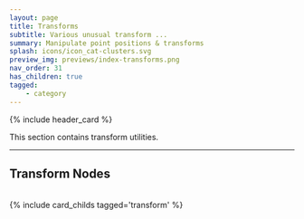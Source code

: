 ```yaml
---
layout: page
title: Transforms
subtitle: Various unusual transform ...
summary: Manipulate point positions & transforms
splash: icons/icon_cat-clusters.svg
preview_img: previews/index-transforms.png
nav_order: 31
has_children: true
tagged:
    - category
---
```


{% include header_card %}

This section contains transform utilities.  

---
## Transform Nodes
<br>
{% include card_childs tagged='transform' %}
